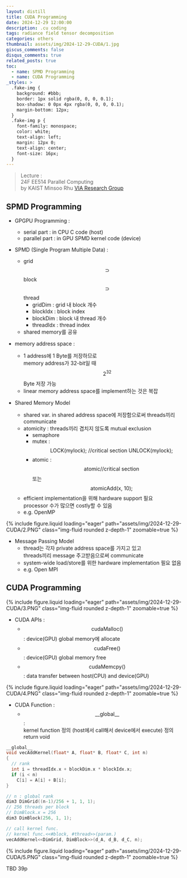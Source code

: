 ```yaml
---
layout: distill
title: CUDA Programming
date: 2024-12-29 12:00:00
description: .cu coding
tags: radiance field tensor decomposition
categories: others
thumbnail: assets/img/2024-12-29-CUDA/1.jpg
giscus_comments: false
disqus_comments: true
related_posts: true
toc:
  - name: SPMD Programming
  - name: CUDA Programming
_styles: >
  .fake-img {
    background: #bbb;
    border: 1px solid rgba(0, 0, 0, 0.1);
    box-shadow: 0 0px 4px rgba(0, 0, 0, 0.1);
    margin-bottom: 12px;
  }
  .fake-img p {
    font-family: monospace;
    color: white;
    text-align: left;
    margin: 12px 0;
    text-align: center;
    font-size: 16px;
  }
---
```


> Lecture :  
24F EE514 Parallel Computing  
by KAIST Minsoo Rhu [VIA Research Group](https://sites.google.com/view/kaist-via)  

## SPMD Programming

- GPGPU Programming :  
  - serial part : in CPU C code (host)
  - parallel part : in GPU SPMD kernel code (device)

- SPMD (Single Program Multiple Data) :  
  - grid $$\supset$$ block $$\supset$$ thread
    - gridDim : grid 내 block 개수
    - blockIdx : block index
    - blockDim : block 내 thread 개수
    - threadIdx : thread index
  - shared memory를 공유

- memory address space :  
  - 1 address에 1 Byte를 저장하므로  
  memory address가 32-bit일 때  
  $$2^{32}$$ Byte 저장 가능
  - linear memory address space를 implement하는 것은 복잡

- Shared Memory Model
  - shared var. in shared address space에 저장함으로써 threads끼리 communicate
  - atomicity : threads끼리 겹치지 않도록 mutual exclusion  
    - semaphore
    - mutex : $$\text{LOCK(mylock); //critical section UNLOCK(mylock);}$$ 
    - atomic : $$\text{atomic{//critical section}}$$ 또는 $$\text{atomicAdd(x, 10);}$$
  - efficient implementation을 위해 hardware support 필요  
  processor 수가 많으면 costly할 수 있음
  - e.g. OpenMP

<div class="row mt-3">
    <div class="col-sm mt-3 mt-md-0">
        {% include figure.liquid loading="eager" path="assets/img/2024-12-29-CUDA/2.PNG" class="img-fluid rounded z-depth-1" zoomable=true %}
    </div>
</div>

- Message Passing Model
  - thread는 각자 private address space를 가지고 있고  
  threads끼리 message 주고받음으로써 communicate
  - system-wide load/store를 위한 hardware implementation 필요 없음
  - e.g. Open MPI

## CUDA Programming

<div class="row mt-3">
    <div class="col-sm mt-3 mt-md-0">
        {% include figure.liquid loading="eager" path="assets/img/2024-12-29-CUDA/3.PNG" class="img-fluid rounded z-depth-1" zoomable=true %}
    </div>
</div>

- CUDA APIs :  
  - $$\text{cudaMalloc()}$$ : device(GPU) global memory에 allocate
  - $$\text{cudaFree()}$$ : device(GPU) global memory free
  - $$\text{cudaMemcpy()}$$ : data transfer between host(CPU) and device(GPU)

<div class="row mt-3">
    <div class="col-sm mt-3 mt-md-0">
        {% include figure.liquid loading="eager" path="assets/img/2024-12-29-CUDA/4.PNG" class="img-fluid rounded z-depth-1" zoomable=true %}
    </div>
</div>

- CUDA Function :  
  - $$\text{__global__}$$ :  
  kernel function 정의 (host에서 call해서 device에서 execute) 정의  
  return void

```c++
__global__
void vecAddKernel(float* A, float* B, float* C, int n)
{
  // rank
  int i = threadIdx.x + blockDim.x * blockIdx.x;
  if (i < n)
    C[i] = A[i] + B[i];
}

// n : global rank
dim3 DimGrid((n-1)/256 + 1, 1, 1);
// 256 threads per block
// DimBlock.x = 256
dim3 DimBlock(256, 1, 1);

// call kernel func.
// kernel func.<<#block, #thread>>(param.)
vecAddKernel<<DimGrid, DimBlock>>(d_A, d_B, d_C, n);
```

<div class="row mt-3">
    <div class="col-sm mt-3 mt-md-0">
        {% include figure.liquid loading="eager" path="assets/img/2024-12-29-CUDA/5.PNG" class="img-fluid rounded z-depth-1" zoomable=true %}
    </div>
</div>

TBD 39p